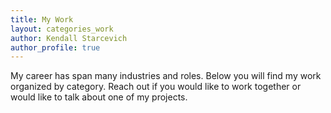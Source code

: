 ```yaml
---
title: My Work
layout: categories_work
author: Kendall Starcevich
author_profile: true
---
```

My career has span many industries and roles. Below you will find my work organized by category. Reach out if you would like to work together or would like to talk about one of my projects.